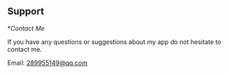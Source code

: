 ## Support

**Contact Me*

If you have any questions or suggestions about my app do not hesitate to contact me.

Email: 289955149@qq.com


